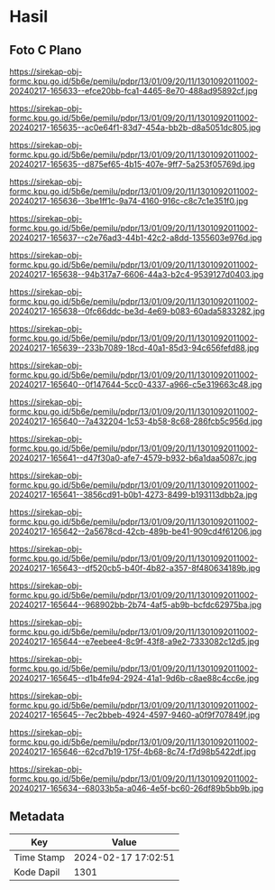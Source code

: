 # Hasil

## Foto C Plano

https://sirekap-obj-formc.kpu.go.id/5b6e/pemilu/pdpr/13/01/09/20/11/1301092011002-20240217-165633--efce20bb-fca1-4465-8e70-488ad95892cf.jpg

https://sirekap-obj-formc.kpu.go.id/5b6e/pemilu/pdpr/13/01/09/20/11/1301092011002-20240217-165635--ac0e64f1-83d7-454a-bb2b-d8a5051dc805.jpg

https://sirekap-obj-formc.kpu.go.id/5b6e/pemilu/pdpr/13/01/09/20/11/1301092011002-20240217-165635--d875ef65-4b15-407e-9ff7-5a253f05769d.jpg

https://sirekap-obj-formc.kpu.go.id/5b6e/pemilu/pdpr/13/01/09/20/11/1301092011002-20240217-165636--3be1ff1c-9a74-4160-916c-c8c7c1e351f0.jpg

https://sirekap-obj-formc.kpu.go.id/5b6e/pemilu/pdpr/13/01/09/20/11/1301092011002-20240217-165637--c2e76ad3-44b1-42c2-a8dd-1355603e976d.jpg

https://sirekap-obj-formc.kpu.go.id/5b6e/pemilu/pdpr/13/01/09/20/11/1301092011002-20240217-165638--94b317a7-6606-44a3-b2c4-9539127d0403.jpg

https://sirekap-obj-formc.kpu.go.id/5b6e/pemilu/pdpr/13/01/09/20/11/1301092011002-20240217-165638--0fc66ddc-be3d-4e69-b083-60ada5833282.jpg

https://sirekap-obj-formc.kpu.go.id/5b6e/pemilu/pdpr/13/01/09/20/11/1301092011002-20240217-165639--233b7089-18cd-40a1-85d3-94c656fefd88.jpg

https://sirekap-obj-formc.kpu.go.id/5b6e/pemilu/pdpr/13/01/09/20/11/1301092011002-20240217-165640--0f147644-5cc0-4337-a966-c5e319663c48.jpg

https://sirekap-obj-formc.kpu.go.id/5b6e/pemilu/pdpr/13/01/09/20/11/1301092011002-20240217-165640--7a432204-1c53-4b58-8c68-286fcb5c956d.jpg

https://sirekap-obj-formc.kpu.go.id/5b6e/pemilu/pdpr/13/01/09/20/11/1301092011002-20240217-165641--d47f30a0-afe7-4579-b932-b6a1daa5087c.jpg

https://sirekap-obj-formc.kpu.go.id/5b6e/pemilu/pdpr/13/01/09/20/11/1301092011002-20240217-165641--3856cd91-b0b1-4273-8499-b193113dbb2a.jpg

https://sirekap-obj-formc.kpu.go.id/5b6e/pemilu/pdpr/13/01/09/20/11/1301092011002-20240217-165642--2a5678cd-42cb-489b-be41-909cd4f61206.jpg

https://sirekap-obj-formc.kpu.go.id/5b6e/pemilu/pdpr/13/01/09/20/11/1301092011002-20240217-165643--df520cb5-b40f-4b82-a357-8f480634189b.jpg

https://sirekap-obj-formc.kpu.go.id/5b6e/pemilu/pdpr/13/01/09/20/11/1301092011002-20240217-165644--968902bb-2b74-4af5-ab9b-bcfdc62975ba.jpg

https://sirekap-obj-formc.kpu.go.id/5b6e/pemilu/pdpr/13/01/09/20/11/1301092011002-20240217-165644--e7eebee4-8c9f-43f8-a9e2-7333082c12d5.jpg

https://sirekap-obj-formc.kpu.go.id/5b6e/pemilu/pdpr/13/01/09/20/11/1301092011002-20240217-165645--d1b4fe94-2924-41a1-9d6b-c8ae88c4cc6e.jpg

https://sirekap-obj-formc.kpu.go.id/5b6e/pemilu/pdpr/13/01/09/20/11/1301092011002-20240217-165645--7ec2bbeb-4924-4597-9460-a0f9f707849f.jpg

https://sirekap-obj-formc.kpu.go.id/5b6e/pemilu/pdpr/13/01/09/20/11/1301092011002-20240217-165646--62cd7b19-175f-4b68-8c74-f7d98b5422df.jpg

https://sirekap-obj-formc.kpu.go.id/5b6e/pemilu/pdpr/13/01/09/20/11/1301092011002-20240217-165634--68033b5a-a046-4e5f-bc60-26df89b5bb9b.jpg


## Metadata

| Key        | Value               |
| ---------- | ------------------- |
| Time Stamp | 2024-02-17 17:02:51 |
| Kode Dapil | 1301                |



